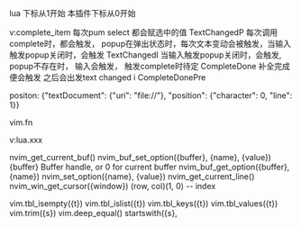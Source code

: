 lua 下标从1开始
本插件下标从0开始

v:complete_item 每次pum select 都会赋选中的值
TextChangedP 每次调用complete时，都会触发， popup在弹出状态时，每次文本变动会被触发，当输入触发popup关闭时，会触发
TextChangedI 当输入触发popup关闭时，会触发, popup不存在时， 输入会触发， 触发complete时待定
CompleteDone 补全完成便会触发 之后会出发text changed i
CompleteDonePre

positon: {"textDocument": {"uri": "file://"}, "position": {"character": 0, "line": 1}}

vim.fn

v:lua.xxx

nvim_get_current_buf()
nvim_buf_set_option({buffer}, {name}, {value})
                    {buffer}  Buffer handle, or 0 for current buffer
nvim_buf_get_option({buffer}, {name})
nvim_set_option({name}, {value})
nvim_get_current_line()
nvim_win_get_cursor({window})
				(row, col)(1, 0) -- index


vim.tbl_isempty({t})
vim.tbl_islist({t})
vim.tbl_keys({t})
vim.tbl_values({t})
vim.trim({s})
vim.deep_equal()
startswith({s},
